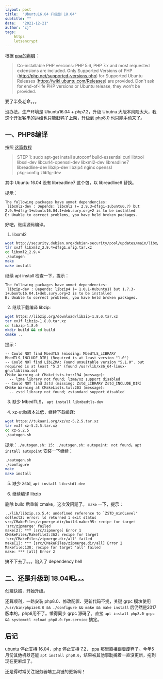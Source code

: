 ```yaml
---
layout: post
title:  "Ubuntu16.04 升级到 18.04"
subtitle: ""
date:   "2021-12-21"
author: "cj"
tags:
    https
    letsencrypt
---
```




根据 [ppa的声明](https://launchpad.net/~ondrej/+archive/ubuntu/php)：

>Co-installable PHP versions: PHP 5.6, PHP 7.x and most requested extensions are included. Only Supported Versions of PHP (http://php.net/supported-versions.php) for Supported Ubuntu Releases (https://wiki.ubuntu.com/Releases) are provided. Don't ask for end-of-life PHP versions or Ubuntu release, they won't be provided.

要了半条老命。。。

没办法，生产环境是 Ubuntu16.04 + php7.2，升级 Ubutnu 大版本风险太大，我这个开发客串的运维也只能赶鸭子上架，升级到 php8.0 也只能手动来了。



## 一、PHP8编译
按照 [这篇教程](https://www.php.net/manual/en/install.unix.debian.php#122244)

>STEP 1:
>sudo apt-get install autoconf build-essential curl libtool \
>  libssl-dev libcurl4-openssl-dev libxml2-dev libreadline7 \
>  libreadline-dev libzip-dev libzip4 nginx openssl \
>  pkg-config zlib1g-dev

其中 Ubuntu 16.04 没有 libreadline7 这个包，以 libreadline6 替换。

提示：
```
The following packages have unmet dependencies:
 libxml2-dev : Depends: libxml2 (= 2.9.3+dfsg1-1ubuntu0.7) but 2.9.9+dfsg-1+ubuntu16.04.1+deb.sury.org+2 is to be installed
E: Unable to correct problems, you have held broken packages.
```

好吧，继续源码编译。

1. libxml2

```bash
wget http://security.debian.org/debian-security/pool/updates/main/libx/libxml2/libxml2_2.9.4+dfsg1.orig.tar.xz
tar xvJf libxml2_2.9.4+dfsg1.orig.tar.xz
cd libxml2_2.9.4
./autogen
make
make install
```

继续 apt install 检查一下，提示：

```
The following packages have unmet dependencies:
 libzip-dev : Depends: libzip4 (= 1.0.1-0ubuntu1) but 1.7.3-1+ubuntu16.04.1+deb.sury.org+2 is to be installed
E: Unable to correct problems, you have held broken packages.
```

2. 继续下载编译 libzip:

```bash
wget https://libzip.org/download/libzip-1.8.0.tar.xz
tar xvJf libzip-1.8.0.tar.xz
cd libzip-1.8.0
mkdir build && cd build
cmake ..
```

提示：
```
-- Could NOT find MbedTLS (missing: MbedTLS_LIBRARY MbedTLS_INCLUDE_DIR) (Required is at least version "1.0")
-- Could NOT find LibLZMA: Found unsuitable version "5.1.0", but required is at least "5.2" (found /usr/lib/x86_64-linux-gnu/liblzma.so)
CMake Warning at CMakeLists.txt:194 (message):
  -- lzma library not found; lzma/xz support disabled
-- Could NOT find Zstd (missing: Zstd_LIBRARY Zstd_INCLUDE_DIR)
CMake Warning at CMakeLists.txt:203 (message):
  -- zstd library not found; zstandard support disabled
```

3. 缺少 MbedTLS， `apt install libmbedtls-dev`

4.  xz-utils版本过低，继续下载编译:

```bash
wget https://tukaani.org/xz/xz-5.2.5.tar.xz
tar vxJf xz-5.2.5.tar.xz
cd xz-5.2.5
./autogen.sh
```

提示：`./autogen.sh: 15: ./autogen.sh: autopoint: not found`，`apt install autopoint` 安装一下继续：

```bash
./autogen.sh
./configure
make 
make install
```

5. 缺少 zstd, `apt install libzstd1-dev`

6. 继续编译 libzip

删除 build 后重新 cmake，这次没问题了。 `make` 一下，提示：
```
../lib/libzip.so.5.4: undefined reference to `ZSTD_minCLevel'
collect2: error: ld returned 1 exit status
src/CMakeFiles/zipmerge.dir/build.make:95: recipe for target 'src/zipmerge' failed
make[2]: *** [src/zipmerge] Error 1
CMakeFiles/Makefile2:362: recipe for target 'src/CMakeFiles/zipmerge.dir/all' failed
make[1]: *** [src/CMakeFiles/zipmerge.dir/all] Error 2
Makefile:138: recipe for target 'all' failed
make: *** [all] Error 2
```

搞不下去了。。。陷入了 dependency hell

## 二、还是升级到 18.04吧。。。

创建快照，开始升级。

还算顺利，一路安装 php8.0、修改配置、更新代码不提，关键 grpc 模块使用 `/usr/bin/phpize8.0 && ./configure && make && make install` 后仍然是2017版本的，php8用不了。懒得同步 grpc 源码了，直接 `apt install php8.0-grpc && systemctl reload php8.0-fpm.service` 搞定。

## 后记

ubuntu 停止支持 16.04，php 停止支持 7.2， ppa 那里直接跟着废弃了。今年5月份其他机器还能 `apt install php8.0`，结果被其他事耽搁着一直没更新，拖到现在更麻烦了。

还是得时常关注服务器端工具链的更新啊！
